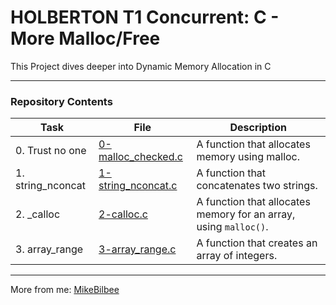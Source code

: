 <h1> HOLBERTON T1 Concurrent: C - More Malloc/Free </h1>

This Project dives deeper into Dynamic Memory Allocation in C

---

<h3> Repository Contents </h3>

| Task | File | Description |
| ----- | ----- | ----- |
| 0. Trust no one | [0-malloc_checked.c](https://github.com/MikeBilbee/holbertonschool-low_level_programming/blob/master/more_malloc_free/0-malloc_checked.c) | A function that allocates memory using malloc. |
| 1. string_nconcat | [1-string_nconcat.c](https://github.com/MikeBilbee/holbertonschool-low_level_programming/blob/master/more_malloc_free/1-string_nconcat.c) | A function that concatenates two strings. |
| 2. _calloc | [2-calloc.c](https://github.com/MikeBilbee/holbertonschool-low_level_programming/blob/master/more_malloc_free/2-calloc.c) | A function that allocates memory for an array, using ``malloc()``. |
| 3. array_range | [3-array_range.c](https://github.com/MikeBilbee/holbertonschool-low_level_programming/blob/master/more_malloc_free/3-array_range.c) | A function that creates an array of integers. |



---

More from me: [MikeBilbee](https://github.com/MikeBilbee)